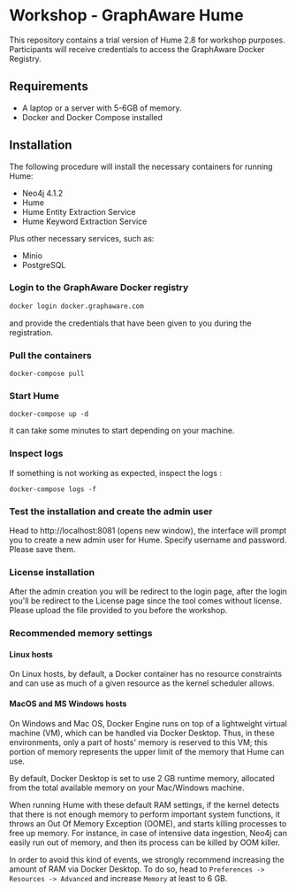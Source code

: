 # Workshop - GraphAware Hume

This repository contains a trial version of Hume 2.8 for workshop purposes. Participants will receive credentials to access the GraphAware Docker Registry.

## Requirements

- A laptop or a server with 5-6GB of memory.
- Docker and Docker Compose installed

## Installation

The following procedure will install the necessary containers for running Hume:

- Neo4j 4.1.2
- Hume
- Hume Entity Extraction Service
- Hume Keyword Extraction Service

Plus other necessary services, such as:
- Minio
- PostgreSQL

### Login to the GraphAware Docker registry

```bash
docker login docker.graphaware.com
```

and provide the credentials that have been given to you during the registration.

### Pull the containers

```
docker-compose pull
```

### Start Hume

```
docker-compose up -d
```

it can take some minutes to start depending on your machine.

### Inspect logs

If something is not working as expected, inspect the logs :

```
docker-compose logs -f
```

### Test the installation and create the admin user
Head to http://localhost:8081 (opens new window), the interface will prompt you to create a new admin user for Hume.
Specify username and password. Please save them.

### License installation
After the admin creation you will be redirect to the login page, after the login you'll be redirect to the License page since the tool comes without license. 
Please upload the file provided to you before the workshop. 


### Recommended memory settings

#### Linux hosts

On Linux hosts, by default, a Docker container has no resource constraints and can use as much of a given resource as the kernel scheduler allows.

#### MacOS and MS Windows hosts

On Windows and Mac OS, Docker Engine runs on top of a lightweight virtual machine (VM), which can be handled via Docker Desktop.
Thus, in these environments, only a part of hosts' memory is reserved to this VM; this portion of memory represents the upper limit of the memory that Hume can use.

By default, Docker Desktop is set to use 2 GB runtime memory, allocated from the total available memory on your Mac/Windows machine.

When running Hume with these default RAM settings, if the kernel detects that there is not enough memory to perform important system functions, it throws an Out Of Memory Exception (OOME), and starts killing processes to free up memory.
For instance, in case of intensive data ingestion, Neo4j can easily run out of memory, and then its process can be killed by OOM killer.

In order to avoid this kind of events, we strongly recommend increasing the amount of RAM via Docker Desktop.
To do so, head to `Preferences -> Resources -> Advanced` and increase `Memory` at least to 6 GB.


